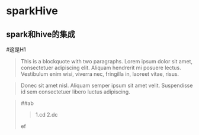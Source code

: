 # sparkHive
spark和hive的集成
------
#这是H1
> This is a blockquote with two paragraphs. Lorem ipsum dolor sit amet,
consectetuer adipiscing elit. Aliquam hendrerit mi posuere lectus.
Vestibulum enim wisi, viverra nec, fringilla in, laoreet vitae, risus.
 
> Donec sit amet nisl. Aliquam semper ipsum sit amet velit. Suspendisse
id sem consectetuer libero luctus adipiscing.


>##ab
>>1.cd
>>2.dc
>
>ef
